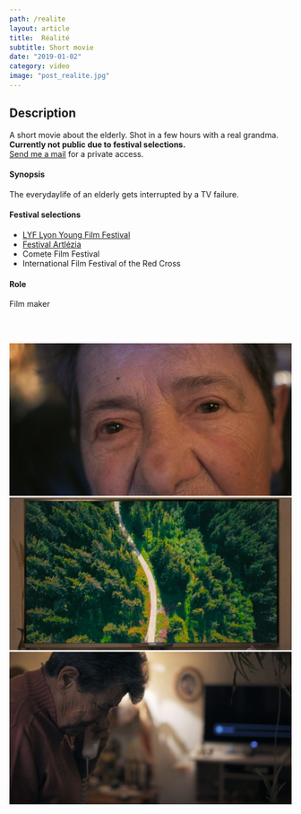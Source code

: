 ```yaml
---
path: /realite
layout: article
title:  Réalité
subtitle: Short movie
date: "2019-01-02"
category: video
image: "post_realite.jpg"
---
```


##  Description
A short movie about the elderly. Shot in a few hours with a real grandma.  
__Currently not public due to festival selections.__  
[Send me a mail](/contact) for a private access.

#### Synopsis 
The everydaylife of an elderly gets interrupted by a TV failure.

#### Festival selections

* [LYF Lyon Young Film Festival](//lyonyoungfilmfest.fr/)
* [Festival Artlézia](//www.facebook.com/events/280133379336372/)
* Comete Film Festival
* International Film Festival of the Red Cross

#### Role
Film maker

<br/>
<br/>

![Snapshot of Realité short movie](screen3.jpg)  
![Snapshot of Realité short movie](screen1.jpg)  
![Snapshot of Realité short movie](screen2.jpg)  



